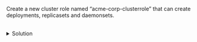 Create a new cluster role named “acme-corp-clusterrole” that can create deployments, replicasets and daemonsets. 

<br>
<details><summary>Solution</summary>
<br>

```bash
# create a cluster role named 'acme-corp-clusterrole' and add the verb 'create' for deployments(deploy), replicaSets(rs), and daemonSets(ds)
kubectl create clusterrole acme-corp-clusterrole --verb=create --resource=deploy,rs,ds

# view the newly created role
kubectl get clusterrole
```{{exec}}


</details>